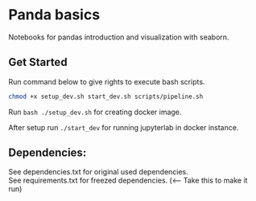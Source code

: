 # Panda basics
Notebooks for pandas introduction and visualization with seaborn.

## Get Started
Run command below to give rights to execute bash scripts.
```bash
chmod +x setup_dev.sh start_dev.sh scripts/pipeline.sh
```

Run ```bash ./setup_dev.sh``` for creating docker image.   

After setup run ```./start_dev``` for running jupyterlab in docker instance.

## Dependencies:
See dependencies.txt for original used dependencies.    
See requirements.txt for freezed dependencies. (<-- Take this to make it run)
